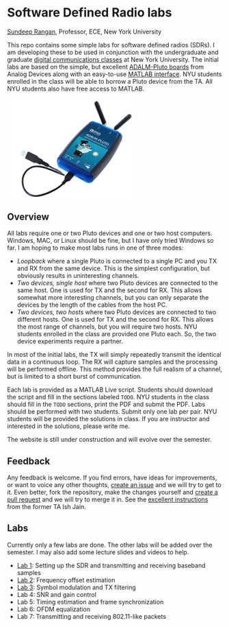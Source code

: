 # Software Defined Radio labs

[Sundeep Rangan](https://wireless.engineering.nyu.edu/sundeep-rangan/), Professor, ECE, New York University

This repo contains some simple labs for software defined radios (SDRs).  I am developing these to be used in conjunction
with the undergraduate and graduate [digital communications classes](https://github.com/sdrangan/digitalcomm) at New York University.
The initial labs are based on
the simple, but excellent [ADALM-Pluto boards](https://www.analog.com/en/design-center/evaluation-hardware-and-software/evaluation-boards-kits/adalm-pluto.html)
from Analog Devices along with an easy-to-use [MATLAB interface](https://www.mathworks.com/help/supportpkg/plutoradio/ug/install-support-package-for-pluto-radio.html).  NYU students enrolled in the class will be able to borrow a Pluto device from the TA.  All NYU students also have free access to MATLAB.

<img src="ADALM-Pluto-web.png" alt="ADALM Pluto" width="300">

## Overview
All labs require one or two Pluto devices and one or two host computers.  Windows, MAC, or Linux should be fine, but I have only tried Windows so far.
I am hoping to make most labs runs in one of three modes:
* *Loopback* where a single Pluto is connected to a single PC and you TX and RX from the same device.  This is the simplest configuration, but obviously results in uninteresting channels.
* *Two devices, single host* where two Pluto devices are connected to the same host.  One is used for TX and the second for RX.  This allows somewhat more interesting channels, but you can only separate the devices by the length of the cables from the host PC.
* *Two devices, two hosts* where two Pluto devices are connected to two different hosts.  One is used for TX and the second for RX.  This allows the most range of channels, but you will require two hosts.
NYU students enrolled in the class are provided one Pluto each.  So, the two device experiments require a partner.

In most of the initial labs, the TX will simply repeatedly transmit the identical data in a continuous loop.  The RX will capture samples and the processing will be performed offline. This method provides the full realism of a channel, but is limited to a short burst of communication.

Each lab is provided as a MATLAB Live script.  Students should download the script and fill in the sections labeled `TODO`.  NYU students in the class should fill in the `TODO` sections, print the PDF and submit the PDF.  Labs should be performed with two students.  Submit only one lab per pair.  NYU students will be provided the solutions in class.  If you are instructor and interested in the solutions, please write me.  

The website is still under construction and will evolve over the semester.  

## Feedback

Any feedback is welcome.  If you find errors, have ideas for improvements,
or want to voice any other thoughts, [create an issue](https://help.github.com/articles/creating-an-issue/)
and we will try to get to it.
Even better, fork the repository, make the changes yourself and
[create a pull request](https://help.github.com/articles/about-pull-requests/)
and we will try to merge it in.  See the [excellent instructions](https://github.com/ishjain/learnGithub/blob/master/updateMLrepo.md)
from the former TA Ish Jain.


## Labs
Currently only a few labs are done.  The other labs will be added over the semester.  I may also add some lecture slides and videos to help.

* [Lab 1](./lab01_intro/):  Setting up the SDR and transmitting and receiving baseband samples
* [Lab 2](./lab02_freq/):  Frequency offset estimation 
* [Lab 3](./lab03_symmod/):  Symbol modulation and TX filtering
* Lab 4:  SNR and gain control
* Lab 5:  Timing estimation and frame synchronization
* Lab 6:  OFDM equalization
* Lab 7:  Transmitting and receiving 802.11-like packets
